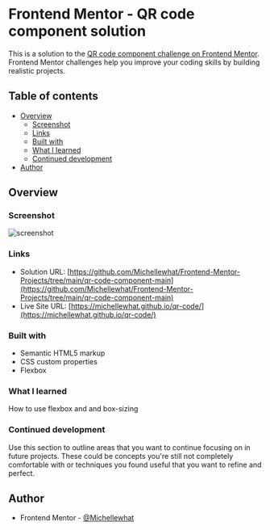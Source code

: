 # Frontend Mentor - QR code component solution

This is a solution to the [QR code component challenge on Frontend Mentor](https://www.frontendmentor.io/challenges/qr-code-component-iux_sIO_H). Frontend Mentor challenges help you improve your coding skills by building realistic projects. 

## Table of contents

- [Overview](#overview)
  - [Screenshot](#screenshot)
  - [Links](#links)
  - [Built with](#built-with)
  - [What I learned](#what-i-learned)
  - [Continued development](#continued-development)
- [Author](#author)
## Overview

### Screenshot

![screenshot](./images/screenshot.png.jpg)
### Links

- Solution URL: [https://github.com/Michellewhat/Frontend-Mentor-Projects/tree/main/qr-code-component-main](https://github.com/Michellewhat/Frontend-Mentor-Projects/tree/main/qr-code-component-main)
- Live Site URL: [https://michellewhat.github.io/qr-code/](https://michellewhat.github.io/qr-code/)

### Built with

- Semantic HTML5 markup
- CSS custom properties
- Flexbox

### What I learned

How to use flexbox and and box-sizing

### Continued development

Use this section to outline areas that you want to continue focusing on in future projects. These could be concepts you're still not completely comfortable with or techniques you found useful that you want to refine and perfect.

## Author

- Frontend Mentor - [@Michellewhat](https://www.frontendmentor.io/home)